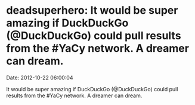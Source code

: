 deadsuperhero: It would be super amazing if DuckDuckGo (\@DuckDuckGo) could pull results from the \#YaCy network. A dreamer can dream.
======================================================================================================================================

Date: 2012-10-22 06:00:04

It would be super amazing if DuckDuckGo (\@DuckDuckGo) could pull
results from the \#YaCy network. A dreamer can dream.
